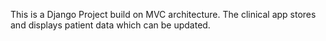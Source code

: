 This is a Django Project build on MVC architecture. The clinical app stores and displays patient data which can be updated.
